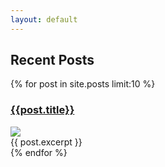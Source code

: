 ```yaml
---
layout: default
---
```

<div id="archives">
<h2>Recent Posts</h2>
{% for post in site.posts limit:10 %}
    <article class="archive-item">
        <h3><a href="{{ site.baseurl }}{{ post.url }}">{{post.title}}</a></h3>  
        <div class="thumbnail">
            <img src="{{ site.baseurl }}/images/{{ post.thumbnail }}" />
        </div>
        {{ post.excerpt }}
    </article>
{% endfor %}
</div>

